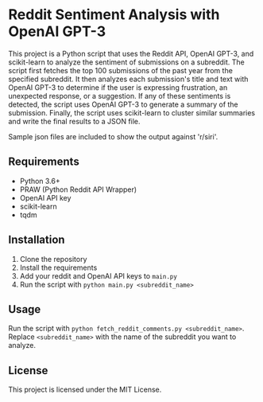 # Reddit Sentiment Analysis with OpenAI GPT-3

This project is a Python script that uses the Reddit API, OpenAI GPT-3, and scikit-learn to analyze the sentiment of submissions on a subreddit. The script first fetches the top 100 submissions of the past year from the specified subreddit. It then analyzes each submission's title and text with OpenAI GPT-3 to determine if the user is expressing frustration, an unexpected response, or a suggestion. If any of these sentiments is detected, the script uses OpenAI GPT-3 to generate a summary of the submission. Finally, the script uses scikit-learn to cluster similar summaries and write the final results to a JSON file.

Sample json files are included to show the output against 'r/siri'.

## Requirements

- Python 3.6+
- PRAW (Python Reddit API Wrapper)
- OpenAI API key
- scikit-learn
- tqdm

## Installation

1. Clone the repository
2. Install the requirements
3. Add your reddit and OpenAI API keys to `main.py`
4. Run the script with `python main.py <subreddit_name>`

## Usage

Run the script with `python fetch_reddit_comments.py <subreddit_name>`. Replace `<subreddit_name>` with the name of the subreddit you want to analyze.

## License

This project is licensed under the MIT License.